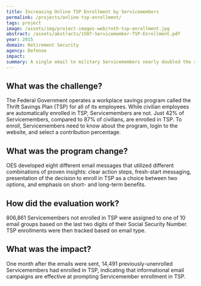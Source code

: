 ```yaml
---
title: Increasing Online TSP Enrollment by Servicemembers
permalink: /projects/online-tsp-enrollment/
tags: project
image: /assets/img/project-images-web/roth-tsp-enrollment.jpg
abstract: /assets/abstracts/1507-Servicemember-TSP-Enrollment.pdf
year: 2015
domain: Retirement Security
agency: Defense
impact:
summary: A single email to military Servicemembers nearly doubled the rate of savings plan enrollment.
---
```

## What was the challenge?

The Federal Government operates a workplace savings program called the Thrift Savings Plan (TSP) for all of its employees. While civilian employees are automatically enrolled in TSP, Servicemembers are not. Just 42% of Servicemembers, compared to 87% of civilians, are enrolled in TSP. To enroll, Servicemembers need to know about the program, login to the website, and select a contribution percentage.

## What was the program change?

OES developed eight different email messages that utilized different combinations of proven insights: clear action steps, fresh-start messaging, presentation of the decision to enroll in TSP as a choice between two options, and emphasis on short- and long-term benefits.

## How did the evaluation work?

806,861 Servicemembers not enrolled in TSP were assigned to one of 10 email groups based on the last two digits of their Social Security Number. TSP enrollments were then tracked based on email type.

## What was the impact?

One month after the emails were sent, 14,491 previously-unenrolled Servicemembers had enrolled in TSP, indicating that informational email campaigns are effective at prompting Servicemember enrollment in TSP.
